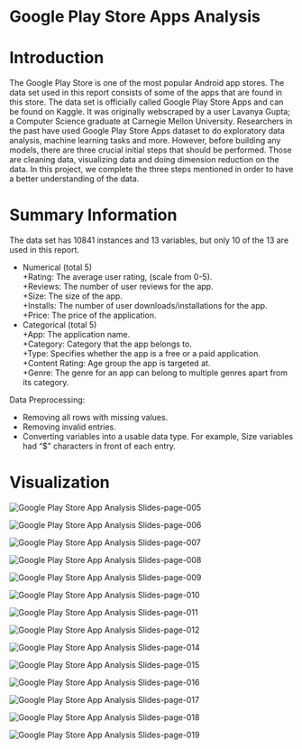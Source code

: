 # Google Play Store Apps Analysis
# Introduction
The Google Play Store is one of the most popular Android app stores. The data set used in this report consists of some of the apps that are found in this store. The data set is officially called Google Play Store Apps and can be found on Kaggle. It was originally webscraped by a user Lavanya Gupta; a Computer Science graduate at Carnegie Mellon University. Researchers in the past have used Google Play Store Apps dataset to do exploratory data analysis, machine learning tasks and more. However, before building any models, there are three crucial initial steps that should be performed. Those are cleaning data, visualizing data and doing dimension reduction on the data. In this project, we complete the three steps mentioned in order to have a better understanding of the data.  
# Summary Information
 The data set has 10841 instances and 13 variables, but only 10 of the 13 are used in this report.  
* Numerical (total 5)  
+Rating: The average user rating, (scale from 0-5).  
+Reviews: The number of user reviews for the app.  
+Size: The size of the app.  
+Installs: The number of user downloads/installations for the app.  
+Price: The price of the application.    
* Categorical (total 5)  
+App: The application name.  
+Category: Category that the app belongs to.  
+Type: Specifies whether the app is a free or a paid application.  
+Content Rating: Age group the app is targeted at.  
+Genre: The genre for an app can belong to multiple genres apart from its category.  
  
Data Preprocessing:
* Removing all rows with missing values.
* Removing invalid entries.
* Converting variables into a usable data type. For example, Size variables had “$” characters in front of each entry. 
# Visualization

![Google Play Store App Analysis Slides-page-005](https://user-images.githubusercontent.com/34051678/171975965-549e19be-1271-4a55-be93-a6b287968a53.jpg)

![Google Play Store App Analysis Slides-page-006](https://user-images.githubusercontent.com/34051678/171975987-3101df67-947c-43ed-9ba5-d759d3754ba6.jpg)

![Google Play Store App Analysis Slides-page-007](https://user-images.githubusercontent.com/34051678/171976004-beeccc22-5aee-46eb-b498-7e08dbf86993.jpg)

![Google Play Store App Analysis Slides-page-008](https://user-images.githubusercontent.com/34051678/171976011-9c4b36e4-9c41-4a00-89fd-e25fa94e7484.jpg)

![Google Play Store App Analysis Slides-page-009](https://user-images.githubusercontent.com/34051678/171976015-df9294a8-02fd-4e7e-8c56-58d4598c5d8b.jpg)

![Google Play Store App Analysis Slides-page-010](https://user-images.githubusercontent.com/34051678/171976019-ec071a28-adea-4d8e-ac4f-17d3e62ab8e2.jpg)

![Google Play Store App Analysis Slides-page-011](https://user-images.githubusercontent.com/34051678/171976030-336c210e-bd5c-4a05-844d-02b6ddbf5d55.jpg)

![Google Play Store App Analysis Slides-page-012](https://user-images.githubusercontent.com/34051678/171976038-11d09d74-6e22-43ad-8b19-991072473f42.jpg)

![Google Play Store App Analysis Slides-page-014](https://user-images.githubusercontent.com/34051678/171976047-c88322b9-2e90-4eba-87bc-e51c3ab3e6e4.jpg)

![Google Play Store App Analysis Slides-page-015](https://user-images.githubusercontent.com/34051678/171976054-14ce1fd6-8e47-4316-8283-9bccc472108c.jpg)

![Google Play Store App Analysis Slides-page-016](https://user-images.githubusercontent.com/34051678/171976061-e3cec9a6-87db-475d-ba7f-79d0009fb75c.jpg)

![Google Play Store App Analysis Slides-page-017](https://user-images.githubusercontent.com/34051678/171976065-02fe9bb9-76a7-49e3-a0ca-afaf82b82946.jpg)

![Google Play Store App Analysis Slides-page-018](https://user-images.githubusercontent.com/34051678/171976069-cc2c62b2-521f-45c6-bff9-6b7bba6d57fa.jpg)

![Google Play Store App Analysis Slides-page-019](https://user-images.githubusercontent.com/34051678/171976076-b1272b60-d273-4c6e-bdb0-9d3fc67d7214.jpg)

